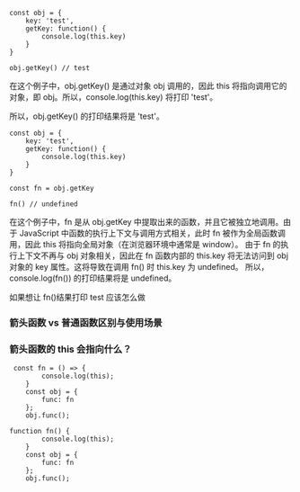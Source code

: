 ```
const obj = {
    key: 'test',
    getKey: function() {
        console.log(this.key)
    }
}

obj.getKey() // test
```

在这个例子中，obj.getKey() 是通过对象 obj 调用的，因此 this 将指向调用它的对象，即 obj。所以，console.log(this.key) 将打印 'test'。

所以，obj.getKey() 的打印结果将是 'test'。

```
const obj = {
    key: 'test',
    getKey: function() {
        console.log(this.key)
    }
}

const fn = obj.getKey

fn() // undefined
```

在这个例子中，fn 是从 obj.getKey 中提取出来的函数，并且它被独立地调用。由于 JavaScript 中函数的执行上下文与调用方式相关，此时 fn 被作为全局函数调用，因此 this 将指向全局对象（在浏览器环境中通常是 window）。
由于 fn 的执行上下文不再与 obj 对象相关，因此在 fn 函数内部的 this.key 将无法访问到 obj 对象的 key 属性。这将导致在调用 fn() 时 this.key 为 undefined。
所以，console.log(fn()) 的打印结果将是 undefined。

如果想让 fn()结果打印 test 应该怎么做

### 箭头函数 vs 普通函数区别与使用场景

### 箭头函数的 this 会指向什么？

```
 const fn = () => {
        console.log(this);
    }
    const obj = {
        func: fn
    };
    obj.func();

```

```
function fn() {
        console.log(this);
    }
    const obj = {
        func: fn
    };
    obj.func();
```
